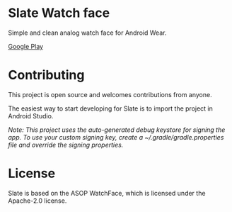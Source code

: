 Slate Watch face
==============

Simple and clean analog watch face for Android Wear.

[Google Play](https://play.google.com/store/apps/details?id=ca.joshstagg.slate)

# Contributing

This project is open source and welcomes contributions from anyone.

The easiest way to start developing for Slate is to import the project in Android Studio.

_Note: This project uses the auto-generated debug keystore for signing the app. To use your custom signing key, create a ~/.gradle/gradle.properties file and override the signing properties._

# License

Slate is based on the ASOP WatchFace, which is licensed under the Apache-2.0 license.
